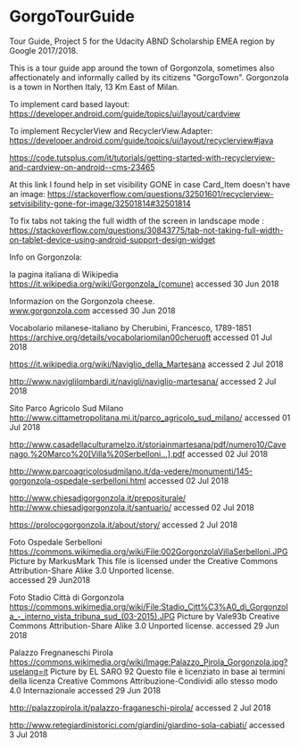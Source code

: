 # GorgoTourGuide
Tour Guide, Project 5 for the Udacity ABND Scholarship EMEA region by Google 2017/2018.

This is a tour guide app around the town of Gorgonzola, sometimes also affectionately and informally 
called by its citizens "GorgoTown".
Gorgonzola is a town in Northen Italy, 13 Km East of Milan.

To implement card based layout:
https://developer.android.com/guide/topics/ui/layout/cardview

To implement RecyclerView and RecyclerView.Adapter:
https://developer.android.com/guide/topics/ui/layout/recyclerview#java

https://code.tutsplus.com/it/tutorials/getting-started-with-recyclerview-and-cardview-on-android--cms-23465


At this link I found help in set visibility GONE in case Card_Item doesn't 
have an image:
https://stackoverflow.com/questions/32501601/recyclerview-setvisibility-gone-for-image/32501814#32501814

To fix tabs not taking the full width of the screen in landscape mode :
https://stackoverflow.com/questions/30843775/tab-not-taking-full-width-on-tablet-device-using-android-support-design-widget


Info on Gorgonzola:

la pagina italiana di Wikipedia
https://it.wikipedia.org/wiki/Gorgonzola_(comune)
accessed 30 Jun 2018

Informazion on the Gorgonzola cheese.		
www.gorgonzola.com
accessed 30 Jun 2018

Vocabolario milanese-italiano
by Cherubini, Francesco, 1789-1851
https://archive.org/details/vocabolariomilan00cheruoft 
accessed 01 Jul 2018

https://it.wikipedia.org/wiki/Naviglio_della_Martesana
accessed 2 Jul 2018

http://www.naviglilombardi.it/navigli/naviglio-martesana/
accessed 2 Jul 2018

Sito Parco Agricolo Sud Milano
http://www.cittametropolitana.mi.it/parco_agricolo_sud_milano/
accessed 01 Jul 2018

http://www.casadellaculturamelzo.it/storiainmartesana/pdf/numero10/Cavenago,%20Marco%20[Villa%20Serbelloni...].pdf
accessed 02 Jul 2018

http://www.parcoagricolosudmilano.it/da-vedere/monumenti/145-gorgonzola-ospedale-serbelloni.html
accessed 02 Jul 2018


		
http://www.chiesadigorgonzola.it/prepositurale/
http://www.chiesadigorgonzola.it/santuario/
accessed 02 Jul 2018
		
https://prolocogorgonzola.it/about/story/
accessed 2 Jul 2018

Foto Ospedale Serbelloni
https://commons.wikimedia.org/wiki/File:002GorgonzolaVillaSerbelloni.JPG
Picture by MarkusMark
This file is licensed under the Creative Commons Attribution-Share Alike 3.0 Unported license. 	
accessed 29 Jun2018

Foto Stadio Città di Gorgonzola
https://commons.wikimedia.org/wiki/File:Stadio_Citt%C3%A0_di_Gorgonzola_-_interno_vista_tribuna_sud_(03-2015).JPG
Picture by Vale93b
Creative Commons Attribution-Share Alike 3.0 Unported license.
accessed 29 Jun 2018

Palazzo Fregnaneschi Pirola
https://commons.wikimedia.org/wiki/Image:Palazzo_Pirola_Gorgonzola.jpg?uselang=it
Picture by EL SARO 92
Questo file è licenziato in base ai termini della licenza Creative Commons Attribuzione-Condividi allo stesso modo 4.0 Internazionale 
accessed 29 Jun 2018

http://palazzopirola.it/palazzo-fraganeschi-pirola/
accessed 2 Jul 2018	

http://www.retegiardinistorici.com/giardini/giardino-sola-cabiati/
accessed 3 Jul 2018
